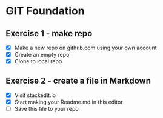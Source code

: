 ﻿# GIT Foundation 
## Exercise 1 - make repo
- [X] Make a new repo on github.com using your own account
- [X] Create an empty repo
- [X] Clone to local repo
## Exercise 2 - create a file in Markdown
- [X] Visit stackedit.io
- [X] Start making your Readme.md in this editor
- [ ] Save this file to your repo
